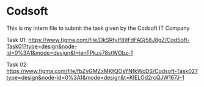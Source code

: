 # Codsoft
This is my intern file to submit the task given by the Codsoft IT Company

Task 01: https://www.figma.com/file/DkSRfyIf89FdFAGj58J8gZ/CodSoft-Task01?type=design&node-id=0%3A1&mode=design&t=ienTPkzs78stWObz-1

Task 02: https://www.figma.com/file/fbZvGMZxMKfQOsYNfkWcDS/Codsoft-Task02?type=design&node-id=0%3A1&mode=design&t=KIELOd2rcQJW167J-1
